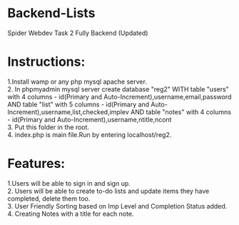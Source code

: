 # Backend-Lists
Spider Webdev Task 2 Fully Backend (Updated)

# Instructions:
1.Install wamp or any php mysql apache server.
<br>
2. In phpmyadmin mysql server create database "reg2" WITH table "users" with 4 columns - id(Primary and Auto-Increment),username,email,password AND table "list" with 5 columns - id(Primary and Auto-Increment),username,list,checked,implev AND table "notes" with 4 columns - id(Primary and Auto-Increment),username,ntitle,ncont
<br>
3. Put this folder in the root.
<br>
4. index.php is main file.Run by entering localhost/reg2.
<br>

# Features:
1.Users will be able to sign in and sign up.
<br>
2. Users will be able to create to-do lists and update items they have completed, delete them too.
<br>
3. User Friendly Sorting based on Imp Level and Completion Status added.
<br>
4. Creating Notes with a title for each note.
<br>
<br>
